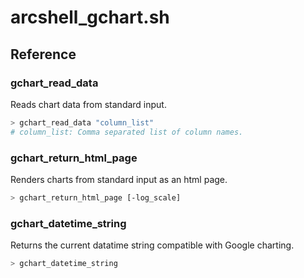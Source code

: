 # arcshell_gchart.sh



## Reference


### gchart_read_data
Reads chart data from standard input.
```bash
> gchart_read_data "column_list"
# column_list: Comma separated list of column names.
```

### gchart_return_html_page
Renders charts from standard input as an html page.
```bash
> gchart_return_html_page [-log_scale]
```

### gchart_datetime_string
Returns the current datatime string compatible with Google charting.
```bash
> gchart_datetime_string
```

